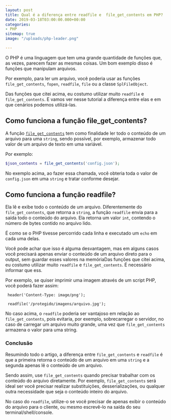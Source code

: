 ```yaml
---
layout: post
title: Qual é a diferença entre readfile e  file_get_contents em PHP?
date: 2019-03-18T03:00:00.000+00:00
categories:
- PHP
sitemap: true
image: "/uploads/php-leader.png"

---
```

O PHP é uma linguagem que tem uma grande quantidade de funções que, as vezes, parecem fazer as mesmas coisas. Um bom exemplo disso é funções que manipulam  arquivos.

Por exemplo, para ler um arquivo, você poderia usar as funções `file_get_contents`, `fopen`, `readfile`, `file` ou a classe `SplFileObject`.

Das funções que citei acima, eu costumo utilizar muito `readfile` e `file_get_contents`. E vamos ver nesse tutorial a diferença entre elas e em que cenários podemos utilizá-las.

## Como funciona a função file_get_contents?

A função [`file_get_contents`](http://php.net/manual/pt_BR/function.file-get-contents.php) tem como finalidade ler todo o conteúdo de um arquivo para uma `string`, sendo possível, por exemplo, armazenar todo valor de um arquivo de texto em uma variável.

Por exemplo:

```php
$json_contents = file_get_contents('config.json');
```

No exemplo acima, ao fazer essa chamada, você obteria toda o valor de `config.json` em uma `string` e tratar conforme desejar.

## Como funciona a função readfile?

Ela lê e exibe todo o conteúdo de um arquivo. Diferentemente do `file_get_contents`, que retorna a `string`, a função `readfile` envia para a saída todo o conteúdo do arquivo. Ela retorna um valor `int`, contendo o número de bytes contido no arquivo lido.

É como se o PHP tivesse percorrido cada linha e executado um `echo` em cada uma delas.

Você pode achar que isso é alguma desvantagem, mas em alguns casos você precisará apenas enviar o conteúdo de um arquivo direto para o output, sem guardar esses valores na memóriaDas funções que citei acima, eu costumo utilizar muito `readfile` e `file_get_contents`. É necessário informar que ess.

Por exemplo, se quiser imprimir uma imagem através de um script PHP, você poderá fazer assim:

     header('Content-Type: image/png');
     
     readfile('/protegido/imagens/arquivo.jpg');

No caso acima, o `readfile` poderia ser vantajoso em relação ao `file_get_contents`, pois evitaria, por exemplo, sobrecarregar o servidor, no caso de carregar um arquivo muito grande, uma vez que `file_get_contents` armazena o valor para uma string.

### Conclusão

Resumindo todo o artigo, a diferença entre `file_get_contents` e `readfile` é que a primeira retorna o conteúdo de um arquivo em uma `string` e a segunda apenas lê o conteúdo de um arquivo.

Sendo assim, use `file_get_contents` quando precisar trabalhar com os conteúdo do arquivo diretamente. Por exemplo, `file_get_contents` será ideal ser você precisar realizar substituições, desserializações, ou qualquer outra necessidade que seja o conteúdo inteiro do arquivo.

No caso do `readfile`, utilize-o se você precisar de apenas exibir o conteúdo do arquivo para o cliente, ou mesmo escrevê-lo na saída do seu terminal/shell/console.